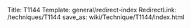 Title: T1144
Template: general/redirect-index
RedirectLink: /techniques/T1144
save_as: wiki/Technique/T1144/index.html